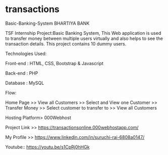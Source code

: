 # transactions
Basic-Banking-System
BHARTIYA BANK

TSF Internship Project:Basic Banking System, This Web application is used to transfer money between multiple users virtually and also helps to see the transaction details. This project contains 10 dummy users.

Technologies Used:

Front-end : HTML, CSS, Bootstrap & Javascript

Back-end : PHP

Database : MySQL

Flow:

Home Page >> View all Customers >> Select and View one Customer >> Transfer Money >> Select customer to transfer to >> View all Customers

Hosting Platform> 000Webhost

Project Link >> https://transactionsonline.000webhostapp.com/

My Profile >> https://www.linkedin.com/in/suruchi-rai-6808a0147/

Youtube:: https://youtu.be/s1CpRj0hHGk
